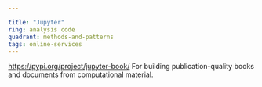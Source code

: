 ```yaml
---

title: "Jupyter"
ring: analysis code
quadrant: methods-and-patterns
tags: online-services
---
```

https://pypi.org/project/jupyter-book/
For building publication-quality books and documents from computational material.
